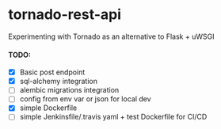 # tornado-rest-api
Experimenting with Tornado as an alternative to Flask + uWSGI

#### TODO:
* [x] Basic post endpoint
* [x] sql-alchemy integration
* [ ] alembic migrations integration
* [ ] config from env var or json for local dev
* [x] simple Dockerfile
* [ ] simple Jenkinsfile/.travis yaml + test Dockerfile for CI/CD
